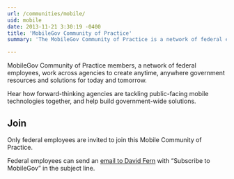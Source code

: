 ```yaml
---
url: /communities/mobile/
uid: mobile
date: 2013-11-21 3:30:19 -0400
title: 'MobileGov Community of Practice'
summary: 'The MobileGov Community of Practice is a network of federal employees, working across agencies to create anytime, anywhere mobile government resources and solutions for today and tomorrow.'

---
```


MobileGov Community of Practice members, a network of federal employees, work across agencies to create anytime, anywhere government resources and solutions for today and tomorrow.

Hear how forward-thinking agencies are tackling public-facing mobile technologies together, and help build government-wide solutions. 

## Join

Only federal employees are invited to join this Mobile Community of Practice. 

Federal employees can send an [email to David Fern](mailto:mobilegov-request@listserv.gsa.gov) with “Subscribe to MobileGov” in the subject line.
